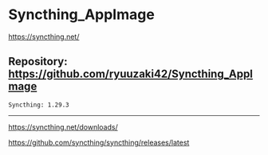 
# Syncthing_AppImage
https://syncthing.net/

## Repository: https://github.com/ryuuzaki42/Syncthing_AppImage
    Syncthing: 1.29.3

---
https://syncthing.net/downloads/

https://github.com/syncthing/syncthing/releases/latest
